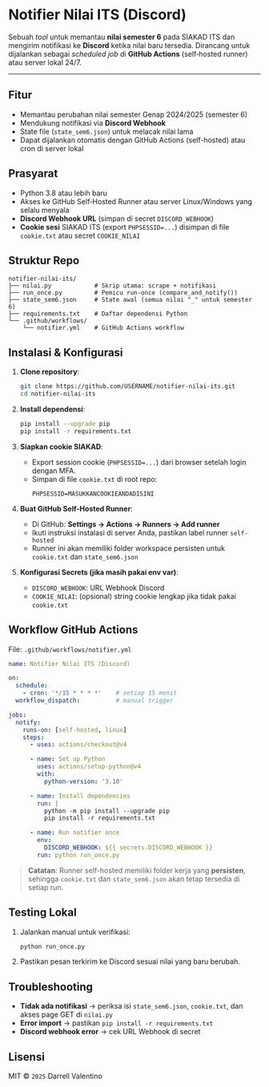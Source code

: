 # Notifier Nilai ITS (Discord)

Sebuah _tool_ untuk memantau **nilai semester 6** pada SIAKAD ITS dan mengirim notifikasi ke **Discord** ketika nilai baru tersedia. Dirancang untuk dijalankan sebagai _scheduled job_ di **GitHub Actions** (self‑hosted runner) atau server lokal 24/7.

---

## Fitur

- Memantau perubahan nilai semester Genap 2024/2025 (semester 6)
- Mendukung notifikasi via **Discord Webhook**
- State file (`state_sem6.json`) untuk melacak nilai lama
- Dapat dijalankan otomatis dengan GitHub Actions (self-hosted) atau cron di server lokal

## Prasyarat

- Python 3.8 atau lebih baru
- Akses ke GitHub Self‑Hosted Runner atau server Linux/Windows yang selalu menyala
- **Discord Webhook URL** (simpan di secret `DISCORD_WEBHOOK`)
- **Cookie sesi** SIAKAD ITS (export `PHPSESSID=...`) disimpan di file `cookie.txt` atau secret `COOKIE_NILAI`

## Struktur Repo

```text
notifier-nilai-its/
├── nilai.py            # Skrip utama: scrape + notifikasi
├── run_once.py         # Pemicu run-once (compare_and_notify())
├── state_sem6.json     # State awal (semua nilai "_" untuk semester 6)
├── requirements.txt    # Daftar dependensi Python
└── .github/workflows/
    └── notifier.yml    # GitHub Actions workflow
```

## Instalasi & Konfigurasi

1. **Clone repository**:
   ```bash
   git clone https://github.com/USERNAME/notifier-nilai-its.git
   cd notifier-nilai-its
   ```

2. **Install dependensi**:
   ```bash
   pip install --upgrade pip
   pip install -r requirements.txt
   ```

3. **Siapkan cookie SIAKAD**:
   - Export session cookie (`PHPSESSID=...`) dari browser setelah login dengan MFA.
   - Simpan di file `cookie.txt` di root repo:
     ```text
     PHPSESSID=MASUKKANCOOKIEANDADISINI
     ```

4. **Buat GitHub Self‑Hosted Runner**:
   - Di GitHub: **Settings → Actions → Runners → Add runner**
   - Ikuti instruksi instalasi di server Anda, pastikan label runner `self-hosted`
   - Runner ini akan memiliki folder workspace persisten untuk `cookie.txt` dan `state_sem6.json`

5. **Konfigurasi Secrets (jika masih pakai env var)**:
   - `DISCORD_WEBHOOK`: URL Webhook Discord
   - `COOKIE_NILAI`: (opsional) string cookie lengkap jika tidak pakai `cookie.txt`

## Workflow GitHub Actions

File: `.github/workflows/notifier.yml`

```yaml
name: Notifier Nilai ITS (Discord)

on:
  schedule:
    - cron: '*/15 * * * *'    # setiap 15 menit
  workflow_dispatch:          # manual trigger

jobs:
  notify:
    runs-on: [self-hosted, linux]
    steps:
      - uses: actions/checkout@v4

      - name: Set up Python
        uses: actions/setup-python@v4
        with:
          python-version: '3.10'

      - name: Install dependencies
        run: |
          python -m pip install --upgrade pip
          pip install -r requirements.txt

      - name: Run notifier once
        env:
          DISCORD_WEBHOOK: ${{ secrets.DISCORD_WEBHOOK }}
        run: python run_once.py
```

> **Catatan**: Runner self-hosted memiliki folder kerja yang **persisten**, sehingga `cookie.txt` dan `state_sem6.json` akan tetap tersedia di setiap run.

## Testing Lokal

1. Jalankan manual untuk verifikasi:
   ```bash
   python run_once.py
   ```
2. Pastikan pesan terkirim ke Discord sesuai nilai yang baru berubah.

## Troubleshooting

- **Tidak ada notifikasi** → periksa isi `state_sem6.json`, `cookie.txt`, dan akses page GET di `nilai.py`
- **Error import** → pastikan `pip install -r requirements.txt`
- **Discord webhook error** → cek URL Webhook di secret

## Lisensi

MIT © `2025` Darrell Valentino

